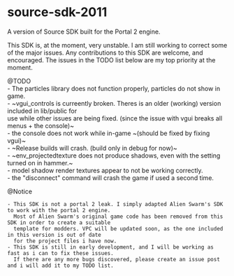 # source-sdk-2011
A version of Source SDK built for the Portal 2 engine.

This SDK is, at the moment, very unstable. I am still working to correct some of the major issues.
Any contributions to this SDK are welcome, and encouraged. The issues in the TODO list below are 
my top priority at the moment.

@TODO<br>
	- The particles library does not function properly, particles do not show in game.<br>
	- ~vgui_controls is curreently broken. Theres is an older (working) version included in lib/public for<br>
	  use while other issues are being fixed. (since the issue with vgui breaks all menus + the console)~<br>
	- the console does not work while in-game ~(should be fixed by fixing vgui)~<br>
	- ~Release builds will crash. (build only in debug for now)~<br>
	- ~env_projectedtexture does not produce shadows, even with the setting turned on in hammer.~<br>
	- model shadow render textures appear to not be working correctly.<br>
	- the "disconnect" command will crash the game if used a second time.<br>

@Notice

	- This SDK is not a portal 2 leak. I simply adapted Alien Swarm's SDK to work with the portal 2 engine.
	  Most of Alien Swarm's original game code has been removed from this SDK in order to create a suitable
	  template for modders. VPC will be updated soon, as the one included in this version is out of date 
	  for the project files i have now.
	- This SDK is still in early development, and I will be working as fast as i can to fix these issues. 
	  If there are any more bugs discovered, please create an issue post and i will add it to my TODO list.
